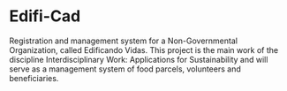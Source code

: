 # Edifi-Cad
Registration and management system for a Non-Governmental Organization, called Edificando Vidas. This project is the main work of the discipline Interdisciplinary Work: Applications for Sustainability and will serve as a management system of food parcels, volunteers and beneficiaries.
